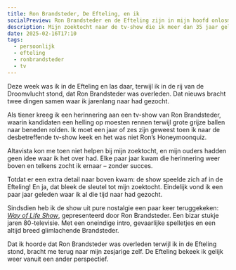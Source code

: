 ```yaml
---
title: Ron Brandsteder, De Efteling, en ik
socialPreview: Ron Brandsteder en de Efteling zijn in mijn hoofd onlosmakelijk met elkaar verbonden.
description: Mijn zoektocht naar de tv-show die ik meer dan 35 jaar geleden heb gezien.
date: 2025-02-16T17:10
tags:
  - persoonlijk
  - efteling
  - ronbrandsteder
  - tv
---
```


Deze week was ik in de Efteling en las daar, terwijl ik in de rij van de Droomvlucht stond, dat Ron Brandsteder was overleden. Dat nieuws bracht twee dingen samen waar ik jarenlang naar had gezocht.  

Als tiener kreeg ik een herinnering aan een tv-show van Ron Brandsteder, waarin kandidaten een helling op moesten rennen terwijl grote grijze ballen naar beneden rolden. Ik moet een jaar of zes zijn geweest toen ik naar de desbetreffende tv-show keek en het was niet Ron’s Honeymoonquiz.  

Altavista kon me toen niet helpen bij mijn zoektocht, en mijn ouders hadden geen idee waar ik het over had. Elke paar jaar kwam die herinnering weer boven en telkens zocht ik ernaar – zonder succes.  

Totdat er een extra detail naar boven kwam: de show speelde zich af in de Efteling! En ja, dat bleek de sleutel tot mijn zoektocht. Eindelijk vond ik een paar jaar geleden waar ik al die tijd naar had gezocht.  

Sindsdien heb ik de show uit pure nostalgie een paar keer teruggekeken: [_Way of Life Show_](https://youtu.be/ifA-OCK2Dr4), gepresenteerd door Ron Brandsteder. Een bizar stukje jaren 80-televisie. Met een oneindige intro, gevaarlijke spelletjes en een altijd breed glimlachende Brandsteder.  

Dat ik hoorde dat Ron Brandsteder was overleden terwijl ik in de Efteling stond, bracht me terug naar mijn zesjarige zelf. De Efteling bekeek ik gelijk weer vanuit een ander perspectief.